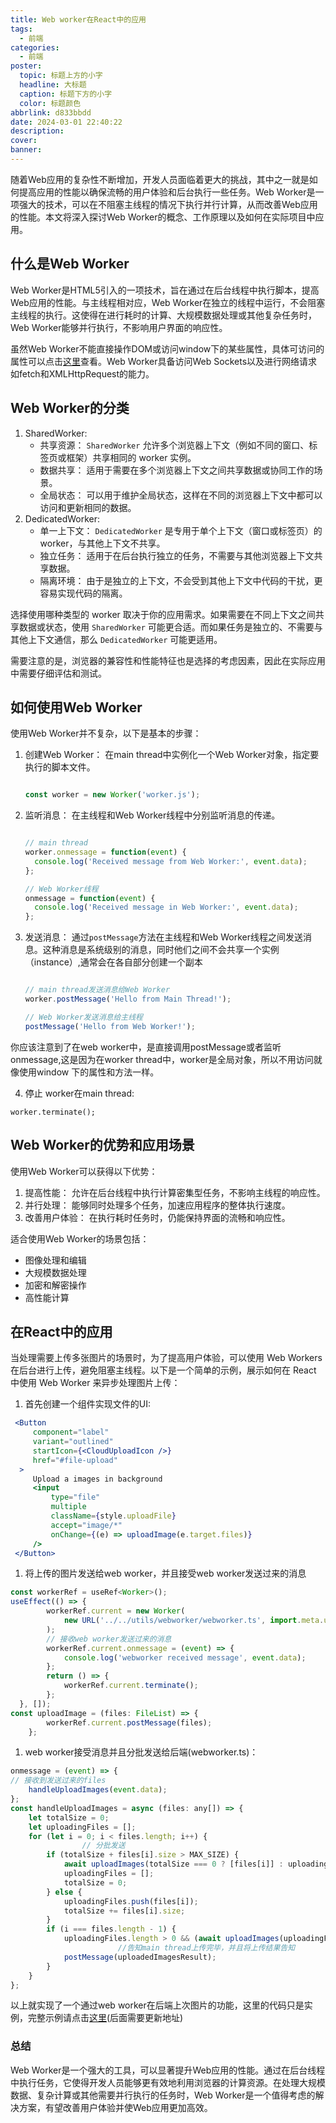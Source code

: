 ```yaml
---
title: Web worker在React中的应用
tags:
  - 前端
categories:
  - 前端
poster:
  topic: 标题上方的小字
  headline: 大标题
  caption: 标题下方的小字
  color: 标题颜色
abbrlink: d833bbdd
date: 2024-03-01 22:40:22
description:
cover:
banner:
---
```

随着Web应用的复杂性不断增加，开发人员面临着更大的挑战，其中之一就是如何提高应用的性能以确保流畅的用户体验和后台执行一些任务。Web Worker是一项强大的技术，可以在不阻塞主线程的情况下执行并行计算，从而改善Web应用的性能。本文将深入探讨Web Worker的概念、工作原理以及如何在实际项目中应用。

## 什么是Web Worker

Web Worker是HTML5引入的一项技术，旨在通过在后台线程中执行脚本，提高Web应用的性能。与主线程相对应，Web Worker在独立的线程中运行，不会阻塞主线程的执行。这使得在进行耗时的计算、大规模数据处理或其他复杂任务时，Web Worker能够并行执行，不影响用户界面的响应性。

虽然Web Worker不能直接操作DOM或访问window下的某些属性，具体可访问的属性可以点击[这里](https://developer.mozilla.org/en-US/docs/Web/API/Web_Workers_API/Functions_and_classes_available_to_workers)查看。Web Worker具备访问Web Sockets以及进行网络请求如fetch和XMLHttpRequest的能力。

## Web Worker的分类

1. SharedWorker:
    - 共享资源： `SharedWorker` 允许多个浏览器上下文（例如不同的窗口、标签页或框架）共享相同的 worker 实例。
    - 数据共享： 适用于需要在多个浏览器上下文之间共享数据或协同工作的场景。
    - 全局状态： 可以用于维护全局状态，这样在不同的浏览器上下文中都可以访问和更新相同的数据。
2. DedicatedWorker:
    - 单一上下文： `DedicatedWorker` 是专用于单个上下文（窗口或标签页）的 worker，与其他上下文不共享。
    - 独立任务： 适用于在后台执行独立的任务，不需要与其他浏览器上下文共享数据。
    - 隔离环境： 由于是独立的上下文，不会受到其他上下文中代码的干扰，更容易实现代码的隔离。

选择使用哪种类型的 worker 取决于你的应用需求。如果需要在不同上下文之间共享数据或状态，使用 `SharedWorker` 可能更合适。而如果任务是独立的、不需要与其他上下文通信，那么 `DedicatedWorker` 可能更适用。

需要注意的是，浏览器的兼容性和性能特征也是选择的考虑因素，因此在实际应用中需要仔细评估和测试。

## 如何使用Web Worker

使用Web Worker并不复杂，以下是基本的步骤：

1. 创建Web Worker： 在main thread中实例化一个Web Worker对象，指定要执行的脚本文件。
    
    ```jsx
    
    const worker = new Worker('worker.js');
    ```
    
2. 监听消息： 在主线程和Web Worker线程中分别监听消息的传递。
    
    ```jsx
    
    // main thread
    worker.onmessage = function(event) {
      console.log('Received message from Web Worker:', event.data);
    };
    
    // Web Worker线程
    onmessage = function(event) {
      console.log('Received message in Web Worker:', event.data);
    };
    
    ```
    
3. 发送消息： 通过`postMessage`方法在主线程和Web Worker线程之间发送消息。这种消息是系统级别的消息，同时他们之间不会共享一个实例（instance）,通常会在各自部分创建一个副本
    
    ```jsx
    
    // main thread发送消息给Web Worker
    worker.postMessage('Hello from Main Thread!');
    
    // Web Worker发送消息给主线程
    postMessage('Hello from Web Worker!');
    
    ```
    

  你应该注意到了在web worker中，是直接调用postMessage或者监听onmessage,这是因为在worker thread中，worker是全局对象，所以不用访问就像使用window 下的属性和方法一样。

4. 停止 worker在main thread:

```tsx
worker.terminate();
```

## Web Worker的优势和应用场景

使用Web Worker可以获得以下优势：

1. 提高性能： 允许在后台线程中执行计算密集型任务，不影响主线程的响应性。
2. 并行处理： 能够同时处理多个任务，加速应用程序的整体执行速度。
3. 改善用户体验： 在执行耗时任务时，仍能保持界面的流畅和响应性。

适合使用Web Worker的场景包括：

- 图像处理和编辑
- 大规模数据处理
- 加密和解密操作
- 高性能计算

## 在React中的应用

当处理需要上传多张图片的场景时，为了提高用户体验，可以使用 Web Workers 在后台进行上传，避免阻塞主线程。以下是一个简单的示例，展示如何在 React 中使用 Web Worker 来异步处理图片上传：

1. 首先创建一个组件实现文件的UI:

```jsx
 <Button
     component="label"
     variant="outlined"
     startIcon={<CloudUploadIcon />}
     href="#file-upload"
  >
     Upload a images in background
     <input
         type="file"
         multiple
         className={style.uploadFile}
         accept="image/*"
         onChange={(e) => uploadImage(e.target.files)}
     />
 </Button>
```

1. 将上传的图片发送给web worker，并且接受web worker发送过来的消息

```jsx
const workerRef = useRef<Worker>();
useEffect(() => {
        workerRef.current = new Worker(
            new URL('../../utils/webworker/webworker.ts', import.meta.url)
        );
        // 接收web worker发送过来的消息
        workerRef.current.onmessage = (event) => {
            console.log('webworker received message', event.data);
        };
        return () => {
            workerRef.current.terminate();
        };
  }, []);
const uploadImage = (files: FileList) => {
        workerRef.current.postMessage(files);
    };
```

1. web worker接受消息并且分批发送给后端(webworker.ts)：

```jsx
onmessage = (event) => {
// 接收到发送过来的files
    handleUploadImages(event.data);
};
const handleUploadImages = async (files: any[]) => {
    let totalSize = 0;
    let uploadingFiles = [];
    for (let i = 0; i < files.length; i++) {
				// 分批发送
        if (totalSize + files[i].size > MAX_SIZE) {
            await uploadImages(totalSize === 0 ? [files[i]] : uploadingFiles);
            uploadingFiles = [];
            totalSize = 0;
        } else {
            uploadingFiles.push(files[i]);
            totalSize += files[i].size;
        }
        if (i === files.length - 1) {
            uploadingFiles.length > 0 && (await uploadImages(uploadingFiles));
						//告知main thread上传完毕，并且将上传结果告知
            postMessage(uploadedImagesResult);
        }
    }
};
```

以上就实现了一个通过web worker在后端上次图片的功能，这里的代码只是实例，完整示例请点击[这里](https://github.com/Bonnie-dot/demo/blob/main/src/page/OperateFile/OperateFile.tsx?plain=1#L18)(后面需要更新地址)

### 总结

Web Worker是一个强大的工具，可以显著提升Web应用的性能。通过在后台线程中执行任务，它使得开发人员能够更有效地利用浏览器的计算资源。在处理大规模数据、复杂计算或其他需要并行执行的任务时，Web Worker是一个值得考虑的解决方案，有望改善用户体验并使Web应用更加高效。